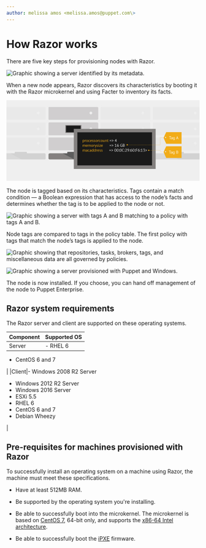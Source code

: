 ```yaml
---
author: melissa amos <melissa.amos@puppet.com\>
---
```


# How Razor works

There are five key steps for provisioning nodes with Razor.

![Graphic showing a server identified by its metadata.](razor-1.png "
               Razor identifies a node")

When a new node appears, Razor discovers its characteristics by booting it with the Razor microkernel and using Facter to inventory its facts.

![Graphic showing a server tagged based on its metadata.](razor-2.png "The node is tagged")

The node is tagged based on its characteristics. Tags contain a match condition — a Boolean expression that has access to the node’s facts and determines whether the tag is to be applied to the node or not.

![Graphic showing a server with tags A and B matching to a policy with tags A and B.](razor-3.png "The node tags match a Razor
               policy ")

Node tags are compared to tags in the policy table. The first policy with tags that match the node’s tags is applied to the node.

![Graphic showing that repositories, tasks, brokers, tags, and miscellaneous data are all governed by policies.](razor-4.png "Policies pull together all the provisioning
               elements")

![Graphic showing a server provisioned with Puppet and Windows.](razor-5.png "
               Razor provisions the node ")

The node is now installed. If you choose, you can hand off management of the node to Puppet Enterprise.

## Razor system requirements

The Razor server and client are supported on these operating systems.

|Component|Supported OS|
|---------|------------|
|Server|-   RHEL 6

-   CentOS 6 and 7


|
|Client|-   Windows 2008 R2 Server
-   Windows 2012 R2 Server
-   Windows 2016 Server
-   ESXi 5.5
-   RHEL 6
-   CentOS 6 and 7
-   Debian Wheezy

|

## Pre-requisites for machines provisioned with Razor

To successfully install an operating system on a machine using Razor, the machine must meet these specifications.

-   Have at least 512MB RAM.

-   Be supported by the operating system you're installing.

-   Be able to successfully boot into the microkernel. The microkernel is based on [CentOS 7](https://wiki.centos.org/Manuals/ReleaseNotes/CentOS7), 64-bit only, and supports the [x86-64 Intel architecture](https://en.wikipedia.org/wiki/X86-64).

-   Be able to successfully boot the [iPXE](http://ipxe.org/) firmware.


